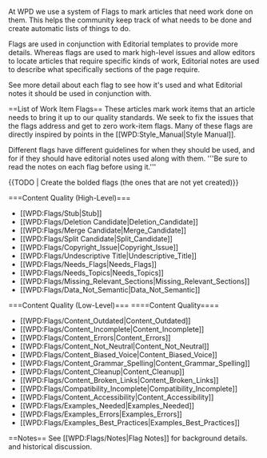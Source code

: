 At WPD we use a system of Flags to mark articles that need work done on them. This helps the community keep track of what needs to be done and create automatic lists of things to do.

Flags are used in conjunction with Editorial templates to provide more details. Whereas flags are used to mark high-level issues and allow editors to locate articles that require specific kinds of work, Editorial notes are used to describe what specifically sections of the page require.

See more detail about each flag to see how it's used and what Editorial notes it should be used in conjunction with.

==List of Work Item Flags==
These articles mark work items that an article needs to bring it up to our quality standards. We seek to fix the issues that the flags address and get to zero work-item flags. Many of these flags are directly inspired by points in the [[WPD:Style_Manual|Style Manual]].

Different flags have different guidelines for when they should be used, and for if they should have editorial notes used along with them. '''Be sure to read the notes on each flag before using it.'''

{{TODO | Create the bolded flags (the ones that are not yet created)}}

===Content Quality (High-Level)===
* [[WPD:Flags/Stub|Stub]]
* [[WPD:Flags/Deletion Candidate|Deletion_Candidate]]
* [[WPD:Flags/Merge Candidate|Merge_Candidate]] 
* [[WPD:Flags/Split Candidate|Split_Candidate]]
* [[WPD:Flags/Copyright_Issue|Copyright_Issue]]
* [[WPD:Flags/Undescriptive Title|Undescriptive_Title]]
* [[WPD:Flags/Needs_Flags|Needs_Flags]]
* [[WPD:Flags/Needs_Topics|Needs_Topics]]
* [[WPD:Flags/Missing_Relevant_Sections|Missing_Relevant_Sections]]
* [[WPD:Flags/Data_Not_Semantic|Data_Not_Semantic]]

===Content Quality (Low-Level)===
====Content Quality====
* [[WPD:Flags/Content_Outdated|Content_Outdated]]
* [[WPD:Flags/Content_Incomplete|Content_Incomplete]]
* [[WPD:Flags/Content_Errors|Content_Errors]]
* [[WPD:Flags/Content_Not_Neutral|Content_Not_Neutral]]
* [[WPD:Flags/Content_Biased_Voice|Content_Biased_Voice]]
* [[WPD:Flags/Content_Grammar_Spelling|Content_Grammar_Spelling]]
* [[WPD:Flags/Content_Cleanup|Content_Cleanup]]
* [[WPD:Flags/Content_Broken_Links|Content_Broken_Links]]
* [[WPD:Flags/Compatibility_Incomplete|Compatibility_Incomplete]]
* [[WPD:Flags/Content_Accessibility|Content_Accessibility]]
* [[WPD:Flags/Examples_Needed|Examples_Needed]]
* [[WPD:Flags/Examples_Errors|Examples_Errors]]
* [[WPD:Flags/Examples_Best_Practices|Examples_Best_Practices]]


==Notes==
See [[WPD:Flags/Notes|Flag Notes]] for background details. and historical discussion.